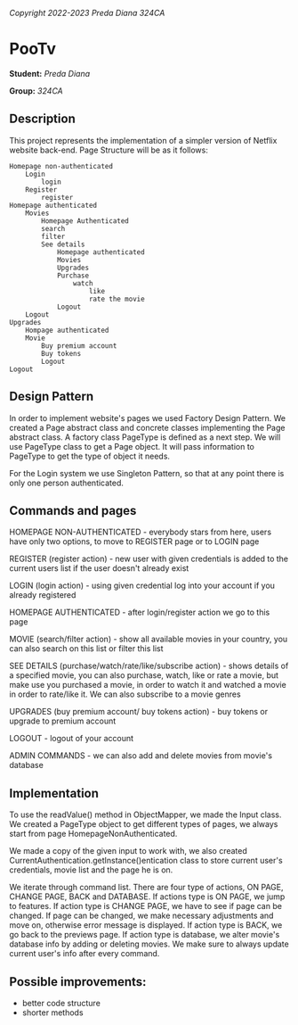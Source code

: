 *Copyright 2022-2023 Preda Diana 324CA*

# PooTv

**Student:** *Preda Diana*

**Group:** *324CA*

## Description

This project represents the implementation of a simpler version of Netflix website back-end.
Page Structure will be as it follows:

    Homepage non-authenticated
        Login
            login
        Register
            register
    Homepage authenticated
        Movies
            Homepage Authenticated
            search
            filter
            See details
                Homepage authenticated
                Movies
                Upgrades
                Purchase
                    watch
                        like
                        rate the movie
                Logout
        Logout
    Upgrades
        Hompage authenticated
        Movie
            Buy premium account
            Buy tokens
            Logout
    Logout

## Design Pattern

In order to implement website's pages we used Factory Design Pattern. We created a Page abstract class and
concrete classes implementing the Page abstract class. 
A factory class PageType is defined as a next step. We will use PageType class to get 
a Page object. It will pass information to PageType to get the type of object it needs.

For the Login system we use Singleton Pattern, so that at any point there is only one person authenticated.

## Commands and pages

HOMEPAGE NON-AUTHENTICATED - everybody stars from here, users have only two options, to move to REGISTER
page or to LOGIN page

REGISTER (register action) - new user with given credentials is added to the current users list if
the user doesn't already exist

LOGIN (login action) - using given credential log into your account if you already registered

HOMEPAGE AUTHENTICATED - after login/register action we go to this page

MOVIE (search/filter action) - show all available movies in your country, you can also search on this list
or filter this list

SEE DETAILS (purchase/watch/rate/like/subscribe action) - shows details of a specified movie, you can also purchase,
watch, like or rate a movie, but make use you purchased a movie, in order to watch it and watched a movie
in order to rate/like it. We can also subscribe to a movie genres

UPGRADES (buy premium account/ buy tokens action) - buy tokens or upgrade to premium account

LOGOUT - logout of your account

ADMIN COMMANDS - we can also add and delete movies from movie's database

## Implementation

To use the readValue() method in ObjectMapper, we made the Input class. We created a PageType
object to get different types of pages, we always start from page HomepageNonAuthenticated.

We made a copy of the given input to work with, we also created CurrentAuthentication.getInstance()entication class to
store current user's credentials, movie list and the page he is on.

We iterate through command list. There are four type of actions, ON PAGE, CHANGE PAGE, BACK and DATABASE.
If actions type is ON PAGE, we jump to features.
If action type is CHANGE PAGE, we have to see if page can be changed. If page can be changed, we make 
necessary adjustments and move on, otherwise error message is displayed.
If action type is BACK, we go back to the previews page.
If action type is database, we alter movie's database info by adding or deleting movies.
We make sure to always update current user's info after every command.

## Possible improvements:

- better code structure
- shorter methods
